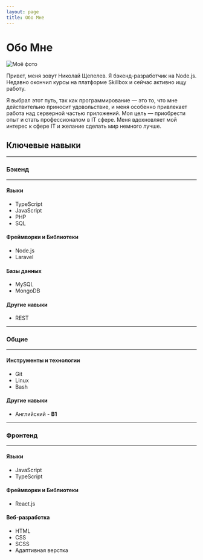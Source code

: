 ```yaml
---
layout: page
title: Обо Мне
---
```


# Обо Мне

<img class="about-personal-photo" src="{{ site.baseurl }}/assets/images/personal-photo.jpg" alt="Моё фото">

Привет, меня зовут Николай Щепелев. Я бэкенд-разработчик на Node.js.
Недавно окончил курсы на платформе Skillbox и сейчас активно ищу работу.

Я выбрал этот путь, так как программирование — это то, что мне
действительно приносит удовольствие, и меня особенно привлекает работа над
серверной частью приложений. Моя цель — приобрести опыт и стать профессионалом в
IT сфере. Меня вдохновляет мой интерес к сфере IT и желание сделать мир немного лучше.

## Ключевые навыки

---

### Бэкенд

---

#### Языки

* TypeScript
* JavaScript
* PHP
* SQL

#### Фреймворки и Библиотеки

* Node.js
* Laravel

#### Базы данных

* MySQL
* MongoDB

#### Другие навыки

* REST

---

### Общие

---

#### Инструменты и технологии

* Git
* Linux
* Bash

#### Другие навыки

* Английский - **B1**

---

### Фронтенд

---

#### Языки

* JavaScript
* TypeScript

#### Фреймворки и Библиотеки

* React.js

#### Веб-разработка

* HTML
* CSS
* SCSS
* Адаптивная верстка
